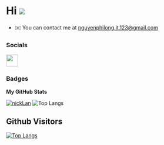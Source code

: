 # Hi ![](https://user-images.githubusercontent.com/18350557/176309783-0785949b-9127-417c-8b55-ab5a4333674e.gif)

- ✉️ You can contact me at [nguyenphilong.it.123@gmail.com](mailto:nguyenphilong.it.123@gmail.com)

### Socials

<p align="left">
	<a href="https://www.github.com/NguyenPhiLongIT" target="_blank" rel="noreferrer">
		<picture>
			<source media="(prefers-color-scheme: dark)" srcset="https://raw.githubusercontent.com/danielcranney/readme-generator/main/public/icons/socials/github-dark.svg" />
			<source media="(prefers-color-scheme: light)" srcset="https://raw.githubusercontent.com/danielcranney/readme-generator/main/public/icons/socials/github.svg" />
			<img src="https://raw.githubusercontent.com/danielcranney/readme-generator/main/public/icons/socials/github.svg" width="32" height="32" />
		</picture>
	</a>
</p>

### Badges

<b>My GitHub Stats</b>

<a href="https://github.com/NguyenPhiLongIT" align="left"><img src="https://github-readme-stats.vercel.app/api/top-langs/?username=NguyenPhiLongIT&layout=compact&theme=codeSTACKr&card_width=450" alt="nickLan" /></a>
![Top Langs](https://github-readme-stats.vercel.app/api/top-langs/?username=NguyenPhiLongIT&layout=compact)

## Github Visitors

[![Top Langs](https://profile-counter.glitch.me/NguyenPhiLongIT/count.svg)](https://github.com/NguyenPhiLongIT)
